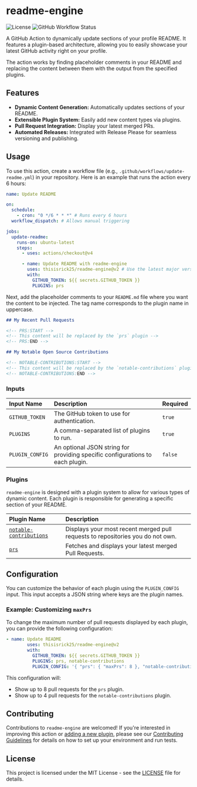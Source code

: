 # readme-engine

![License](https://img.shields.io/badge/license-MIT-blue.svg)
![GitHub Workflow Status](https://img.shields.io/github/actions/workflow/status/thisisrick25/readme-engine/release-please.yml?branch=main)

A GitHub Action to dynamically update sections of your profile README. It features a plugin-based architecture, allowing you to easily showcase your latest GitHub activity right on your profile.

The action works by finding placeholder comments in your README and replacing the content between them with the output from the specified plugins.

## Features

- **Dynamic Content Generation:** Automatically updates sections of your README.
- **Extensible Plugin System:** Easily add new content types via plugins.
- **Pull Request Integration:** Display your latest merged PRs.
- **Automated Releases:** Integrated with Release Please for seamless versioning and publishing.

## Usage

To use this action, create a workflow file (e.g., `.github/workflows/update-readme.yml`) in your repository. Here is an example that runs the action every 6 hours:

```yaml
name: Update README

on:
  schedule:
    - cron: "0 */6 * * *" # Runs every 6 hours
  workflow_dispatch: # Allows manual triggering

jobs:
  update-readme:
    runs-on: ubuntu-latest
    steps:
      - uses: actions/checkout@v4

      - name: Update README with readme-engine
        uses: thisisrick25/readme-engine@v2 # Use the latest major version
        with:
          GITHUB_TOKEN: ${{ secrets.GITHUB_TOKEN }}
          PLUGINS: prs
```

Next, add the placeholder comments to your `README.md` file where you want the content to be injected. The tag name corresponds to the plugin name in uppercase.

```markdown
## My Recent Pull Requests

<!-- PRS:START -->
<!-- This content will be replaced by the `prs` plugin -->
<!-- PRS:END -->

## My Notable Open Source Contributions

<!-- NOTABLE-CONTRIBUTIONS:START -->
<!-- This content will be replaced by the `notable-contributions` plugin -->
<!-- NOTABLE-CONTRIBUTIONS:END -->
```

### Inputs

| Input Name      | Description                                                                   | Required |
| :-------------- | :---------------------------------------------------------------------------- | :------- |
| `GITHUB_TOKEN`  | The GitHub token to use for authentication.                                   | `true`   |
| `PLUGINS`       | A comma-separated list of plugins to run.                                     | `true`   |
| `PLUGIN_CONFIG` | An optional JSON string for providing specific configurations to each plugin. | `false`  |

### Plugins

`readme-engine` is designed with a plugin system to allow for various types of dynamic content. Each plugin is responsible for generating a specific section of your README.

| Plugin Name                                                  | Description                                                                    |
| :----------------------------------------------------------- | :----------------------------------------------------------------------------- |
| [`notable-contributions`](src/plugins/notable-contributions) | Displays your most recent merged pull requests to repositories you do not own. |
| [`prs`](src/plugins/prs)                                     | Fetches and displays your latest merged Pull Requests.                         |

## Configuration

You can customize the behavior of each plugin using the `PLUGIN_CONFIG` input. This input accepts a JSON string where keys are the plugin names.

### Example: Customizing `maxPrs`

To change the maximum number of pull requests displayed by each plugin, you can provide the following configuration:

```yaml
- name: Update README
        uses: thisisrick25/readme-engine@v2
        with:
          GITHUB_TOKEN: ${{ secrets.GITHUB_TOKEN }}
          PLUGINS: prs, notable-contributions
          PLUGIN_CONFIG: '{ "prs": { "maxPrs": 8 }, "notable-contributions": { "maxPrs": 4 } }'
```

This configuration will:

- Show up to 8 pull requests for the `prs` plugin.
- Show up to 4 pull requests for the `notable-contributions` plugin.

## Contributing

Contributions to `readme-engine` are welcomed! If you're interested in improving this action or [adding a new plugin](CONTRIBUTING.md#adding-a-new-plugin), please see our [Contributing Guidelines](CONTRIBUTING.md) for details on how to set up your environment and run tests.

## License

This project is licensed under the MIT License - see the [LICENSE](LICENSE) file for details.
